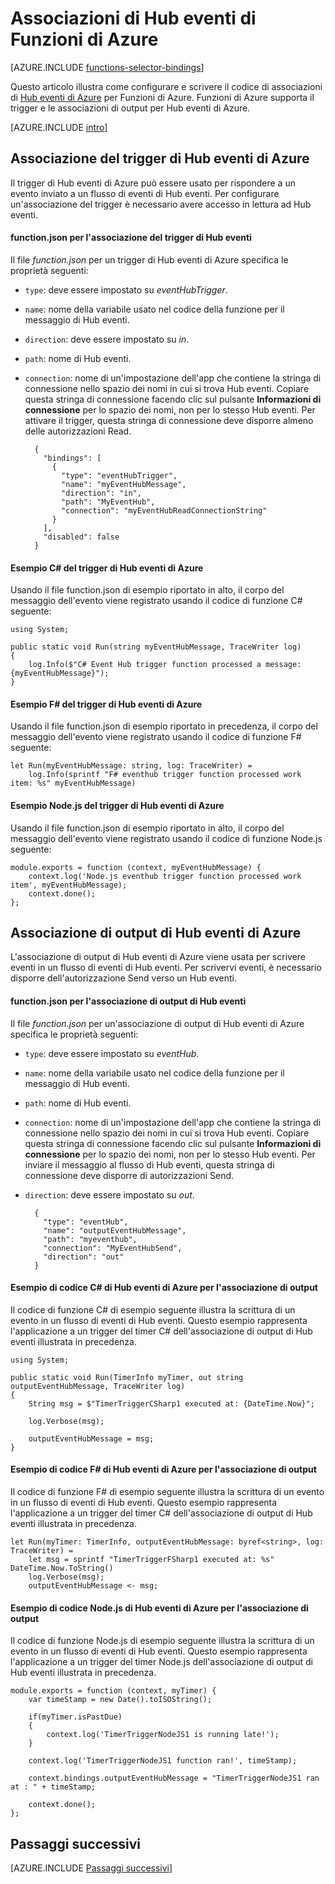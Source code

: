 <properties
	pageTitle="Associazioni di Hub eventi di Funzioni di Azure | Microsoft Azure"
	description="Informazioni su come usare le associazioni di Hub eventi di Azure in Funzioni di Azure."
	services="functions"
	documentationCenter="na"
	authors="wesmc7777"
	manager="erikre"
	editor=""
	tags=""
	keywords="Funzioni di Azure, Funzioni, elaborazione eventi, calcolo dinamico, architettura senza server"/> 

<tags
	ms.service="functions"
	ms.devlang="multiple"
	ms.topic="reference"
	ms.tgt_pltfrm="multiple"
	ms.workload="na"
	ms.date="08/22/2016"
	ms.author="wesmc"/> 

# Associazioni di Hub eventi di Funzioni di Azure

[AZURE.INCLUDE [functions-selector-bindings](../../includes/functions-selector-bindings.md)]

Questo articolo illustra come configurare e scrivere il codice di associazioni di [Hub eventi di Azure](../event-hubs/event-hubs-overview.md) per Funzioni di Azure. Funzioni di Azure supporta il trigger e le associazioni di output per Hub eventi di Azure.

[AZURE.INCLUDE [intro](../../includes/functions-bindings-intro.md)]


## Associazione del trigger di Hub eventi di Azure

Il trigger di Hub eventi di Azure può essere usato per rispondere a un evento inviato a un flusso di eventi di Hub eventi. Per configurare un'associazione del trigger è necessario avere accesso in lettura ad Hub eventi.

#### function.json per l'associazione del trigger di Hub eventi

Il file *function.json* per un trigger di Hub eventi di Azure specifica le proprietà seguenti:

- `type`: deve essere impostato su *eventHubTrigger*.
- `name`: nome della variabile usato nel codice della funzione per il messaggio di Hub eventi.
- `direction`: deve essere impostato su *in*.
- `path`: nome di Hub eventi.
- `connection`: nome di un'impostazione dell'app che contiene la stringa di connessione nello spazio dei nomi in cui si trova Hub eventi. Copiare questa stringa di connessione facendo clic sul pulsante **Informazioni di connessione** per lo spazio dei nomi, non per lo stesso Hub eventi. Per attivare il trigger, questa stringa di connessione deve disporre almeno delle autorizzazioni Read.

		{
		  "bindings": [
		    {
		      "type": "eventHubTrigger",
		      "name": "myEventHubMessage",
		      "direction": "in",
		      "path": "MyEventHub",
		      "connection": "myEventHubReadConnectionString"
		    }
		  ],
		  "disabled": false
		}

#### Esempio C# del trigger di Hub eventi di Azure
 
Usando il file function.json di esempio riportato in alto, il corpo del messaggio dell'evento viene registrato usando il codice di funzione C# seguente:
 
	using System;
	
	public static void Run(string myEventHubMessage, TraceWriter log)
	{
	    log.Info($"C# Event Hub trigger function processed a message: {myEventHubMessage}");
	}

#### Esempio F# del trigger di Hub eventi di Azure

Usando il file function.json di esempio riportato in precedenza, il corpo del messaggio dell'evento viene registrato usando il codice di funzione F# seguente:

	let Run(myEventHubMessage: string, log: TraceWriter) =
	    log.Info(sprintf "F# eventhub trigger function processed work item: %s" myEventHubMessage)

#### Esempio Node.js del trigger di Hub eventi di Azure
 
Usando il file function.json di esempio riportato in alto, il corpo del messaggio dell'evento viene registrato usando il codice di funzione Node.js seguente:
 
	module.exports = function (context, myEventHubMessage) {
	    context.log('Node.js eventhub trigger function processed work item', myEventHubMessage);	
	    context.done();
	};


## Associazione di output di Hub eventi di Azure

L'associazione di output di Hub eventi di Azure viene usata per scrivere eventi in un flusso di eventi di Hub eventi. Per scrivervi eventi, è necessario disporre dell'autorizzazione Send verso un Hub eventi.

#### function.json per l'associazione di output di Hub eventi

Il file *function.json* per un'associazione di output di Hub eventi di Azure specifica le proprietà seguenti:

- `type`: deve essere impostato su *eventHub*.
- `name`: nome della variabile usato nel codice della funzione per il messaggio di Hub eventi.
- `path`: nome di Hub eventi.
- `connection`: nome di un'impostazione dell'app che contiene la stringa di connessione nello spazio dei nomi in cui si trova Hub eventi. Copiare questa stringa di connessione facendo clic sul pulsante **Informazioni di connessione** per lo spazio dei nomi, non per lo stesso Hub eventi. Per inviare il messaggio al flusso di Hub eventi, questa stringa di connessione deve disporre di autorizzazioni Send.
- `direction`: deve essere impostato su *out*.

	    {
	      "type": "eventHub",
	      "name": "outputEventHubMessage",
	      "path": "myeventhub",
	      "connection": "MyEventHubSend",
	      "direction": "out"
	    }


#### Esempio di codice C# di Hub eventi di Azure per l'associazione di output
 
Il codice di funzione C# di esempio seguente illustra la scrittura di un evento in un flusso di eventi di Hub eventi. Questo esempio rappresenta l'applicazione a un trigger del timer C# dell'associazione di output di Hub eventi illustrata in precedenza.
 
	using System;
	
	public static void Run(TimerInfo myTimer, out string outputEventHubMessage, TraceWriter log)
	{
	    String msg = $"TimerTriggerCSharp1 executed at: {DateTime.Now}";
	
	    log.Verbose(msg);   
	    
	    outputEventHubMessage = msg;
	}

#### Esempio di codice F# di Hub eventi di Azure per l'associazione di output

Il codice di funzione F# di esempio seguente illustra la scrittura di un evento in un flusso di eventi di Hub eventi. Questo esempio rappresenta l'applicazione a un trigger del timer C# dell'associazione di output di Hub eventi illustrata in precedenza.

	let Run(myTimer: TimerInfo, outputEventHubMessage: byref<string>, log: TraceWriter) =
	    let msg = sprintf "TimerTriggerFSharp1 executed at: %s" DateTime.Now.ToString()
	    log.Verbose(msg);
	    outputEventHubMessage <- msg;

#### Esempio di codice Node.js di Hub eventi di Azure per l'associazione di output
 
Il codice di funzione Node.js di esempio seguente illustra la scrittura di un evento in un flusso di eventi di Hub eventi. Questo esempio rappresenta l'applicazione a un trigger del timer Node.js dell'associazione di output di Hub eventi illustrata in precedenza.
 
	module.exports = function (context, myTimer) {
	    var timeStamp = new Date().toISOString();
	    
	    if(myTimer.isPastDue)
	    {
	        context.log('TimerTriggerNodeJS1 is running late!');
	    }

	    context.log('TimerTriggerNodeJS1 function ran!', timeStamp);   
	    
	    context.bindings.outputEventHubMessage = "TimerTriggerNodeJS1 ran at : " + timeStamp;
	
	    context.done();
	};

## Passaggi successivi

[AZURE.INCLUDE [Passaggi successivi](../../includes/functions-bindings-next-steps.md)]

<!---HONumber=AcomDC_0921_2016-->